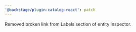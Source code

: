 ```yaml
---
'@backstage/plugin-catalog-react': patch
---
```


Removed broken link from Labels section of entity inspector.
